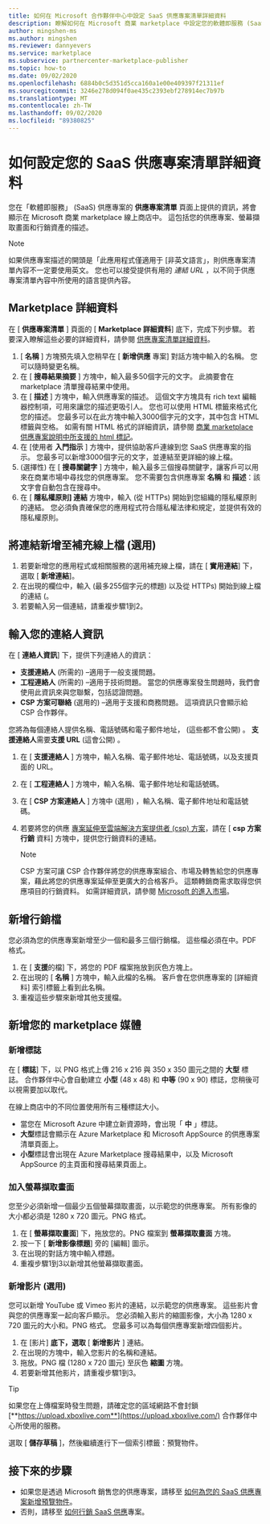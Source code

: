 ```yaml
---
title: 如何在 Microsoft 合作夥伴中心中設定 SaaS 供應專案清單詳細資料
description: 瞭解如何在 Microsoft 商業 marketplace 中設定您的軟體即服務 (SaaS) 供應專案清單詳細資料。
author: mingshen-ms
ms.author: mingshen
ms.reviewer: dannyevers
ms.service: marketplace
ms.subservice: partnercenter-marketplace-publisher
ms.topic: how-to
ms.date: 09/02/2020
ms.openlocfilehash: 6884b0c5d351d5cca160a1e00e409397f21311ef
ms.sourcegitcommit: 3246e278d094f0ae435c2393ebf278914ec7b97b
ms.translationtype: MT
ms.contentlocale: zh-TW
ms.lasthandoff: 09/02/2020
ms.locfileid: "89380825"
---
```

# <a name="how-to-configure-your-saas-offer-listing-details"></a>如何設定您的 SaaS 供應專案清單詳細資料

您在「軟體即服務」 (SaaS) 供應專案的 **供應專案清單** 頁面上提供的資訊，將會顯示在 Microsoft 商業 marketplace 線上商店中。 這包括您的供應專案、螢幕擷取畫面和行銷資產的描述。

> [!NOTE]
> 如果供應專案描述的開頭是「此應用程式僅適用于 [非英文語言」，則供應專案清單內容不一定要使用英文。 您也可以接受提供有用的 *連結 URL* ，以不同于供應專案清單內容中所使用的語言提供內容。

## <a name="marketplace-details"></a>Marketplace 詳細資料

在 [ **供應專案清單** ] 頁面的 [ **Marketplace 詳細資料**] 底下，完成下列步驟。 若要深入瞭解這些必要的詳細資料，請參閱 [供應專案清單詳細資料](plan-saas-offer.md#offer-listing-details)。

1. [ **名稱** ] 方塊預先填入您稍早在 [  **新增供應** 專案] 對話方塊中輸入的名稱。 您可以隨時變更名稱。
1. 在 [ **搜尋結果摘要** ] 方塊中，輸入最多50個字元的文字。 此摘要會在 marketplace 清單搜尋結果中使用。
1. 在 [ **描述** ] 方塊中，輸入供應專案的描述。 這個文字方塊具有 rich text 編輯器控制項，可用來讓您的描述更吸引人。 您也可以使用 HTML 標籤來格式化您的描述。 您最多可以在此方塊中輸入3000個字元的文字，其中包含 HTML 標籤與空格。 如需有關 HTML 格式的詳細資訊，請參閱 [商業 marketplace 供應專案說明中所支援的 html 標記](supported-html-tags.md)。
1. 在 [使用者 **入門指示** ] 方塊中，提供協助客戶連線到您 SaaS 供應專案的指示。 您最多可以新增3000個字元的文字，並連結至更詳細的線上檔。
1.  (選擇性) 在 [ **搜尋關鍵字** ] 方塊中，輸入最多三個搜尋關鍵字，讓客戶可以用來在商業市場中尋找您的供應專案。 您不需要包含供應專案 **名稱** 和 **描述**：該文字會自動包含在搜尋中。
1. 在 [ **隱私權原則] 連結** 方塊中，輸入 (從 HTTPs) 開始到您組織的隱私權原則的連結。 您必須負責確保您的應用程式符合隱私權法律和規定，並提供有效的隱私權原則。

## <a name="add-links-to-supplemental-online-documentation-optional"></a>將連結新增至補充線上檔 (選用) 

1. 若要新增您的應用程式或相關服務的選用補充線上檔，請在 [ **實用連結**] 下，選取 [ **新增連結**]。
1. 在出現的欄位中，輸入 (最多255個字元的標題) 以及從 HTTPs) 開始到線上檔的連結 (。
1. 若要輸入另一個連結，請重複步驟1到2。

## <a name="enter-your-contact-information"></a>輸入您的連絡人資訊

在 [ **連絡人資訊**] 下，提供下列連絡人的資訊：

- **支援連絡人**  (所需的) –適用于一般支援問題。
- **工程連絡人**  (所需的) –適用于技術問題。 當您的供應專案發生問題時，我們會使用此資訊來與您聯繫，包括認證問題。
- **CSP 方案可聯絡** (選用的) –適用于支援和商務問題。 這項資訊只會顯示給 CSP 合作夥伴。

您將為每個連絡人提供名稱、電話號碼和電子郵件地址， (這些都不會公開) 。 **支援連絡人**需要**支援 URL** (這會公開) 。

1. 在 [ **支援連絡人** ] 方塊中，輸入名稱、電子郵件地址、電話號碼，以及支援頁面的 URL。
1. 在 [ **工程連絡人** ] 方塊中，輸入名稱、電子郵件地址和電話號碼。
1. 在 [ **CSP 方案連絡人** ] 方塊中 (選用) ，輸入名稱、電子郵件地址和電話號碼。
1. 若要將您的供應 [專案延伸至雲端解決方案提供者 (csp) 方案](cloud-solution-providers.md)，請在 [ **csp 方案行銷** 資料] 方塊中，提供您行銷資料的連結。

   > [!NOTE]
   > CSP 方案可讓 CSP 合作夥伴將您的供應專案組合、市場及轉售給您的供應專案，藉此將您的供應專案延伸至更廣大的合格客戶。 這類轉銷商需求取得您供應項目的行銷資料。 如需詳細資訊，請參閱 [Microsoft 的進入市場](https://partner.microsoft.com/reach-customers/gtm)。

## <a name="add-marketing-documents"></a>新增行銷檔

您必須為您的供應專案新增至少一個和最多三個行銷檔。 這些檔必須在中。PDF 格式。

1. 在 [ **支援**的檔] 下，將您的 PDF 檔案拖放到灰色方塊上。
1. 在出現的 [ **名稱** ] 方塊中，輸入此檔的名稱。 客戶會在您供應專案的 [詳細資料] 索引標籤上看到此名稱。
1. 重複這些步驟來新增其他支援檔。

## <a name="add-your-marketplace-media"></a>新增您的 marketplace 媒體

### <a name="add-logos"></a>新增標誌

在 [ **標誌**] 下，以 PNG 格式上傳 216 x 216 與 350 x 350 圖元之間的 **大型** 標誌。 合作夥伴中心會自動建立 **小型** (48 x 48) 和 **中等** (90 x 90) 標誌，您稍後可以視需要加以取代。

在線上商店中的不同位置使用所有三種標誌大小。

- 當您在 Microsoft Azure 中建立新資源時，會出現「 **中** 」標誌。
- **大型**標誌會顯示在 Azure Marketplace 和 Microsoft AppSource 的供應專案清單頁面上。
- **小型**標誌會出現在 Azure Marketplace 搜尋結果中，以及 Microsoft AppSource 的主頁面和搜尋結果頁面上。
   
### <a name="add-screenshots"></a>加入螢幕擷取畫面

您至少必須新增一個最少五個螢幕擷取畫面，以示範您的供應專案。 所有影像的大小都必須是 1280 x 720 圖元。PNG 格式。

1. 在 [ **螢幕擷取畫面**] 下，拖放您的。PNG 檔案到 **螢幕擷取畫面** 方塊。
2. 按一下 [ **新增影像標題**] 旁的 [編輯] 圖示。
3. 在出現的對話方塊中輸入標題。
4. 重複步驟1到3以新增其他螢幕擷取畫面。

### <a name="add-videos-optional"></a>新增影片 (選用) 

您可以新增 YouTube 或 Vimeo 影片的連結，以示範您的供應專案。 這些影片會與您的供應專案一起向客戶顯示。 您必須輸入影片的縮圖影像，大小為 1280 x 720 圖元的大小和。PNG 格式。 您最多可以為每個供應專案新增四個影片。

1. 在 [影片] **底下，選取** [ **新增影片** ] 連結。
2. 在出現的方塊中，輸入您影片的名稱和連結。
3. 拖放。PNG 檔 (1280 x 720 圖元) 至灰色 **縮圖** 方塊。
4. 若要新增其他影片，請重複步驟1到3。

> [!TIP]
> 如果您在上傳檔案時發生問題，請確定您的區域網路不會封鎖 [**https://upload.xboxlive.com**](https://upload.xboxlive.com/) 合作夥伴中心所使用的服務。

選取 [ **儲存草稿** ]，然後繼續進行下一個索引標籤：預覽物件。

## <a name="next-steps"></a>接下來的步驟

- 如果您是透過 Microsoft 銷售您的供應專案，請移至 [如何為您的 SaaS 供應專案新增預覽物件](create-new-saas-offer-preview.md)。 
- 否則，請移至 [如何行銷 SaaS 供應](create-new-saas-offer-marketing.md)專案。
